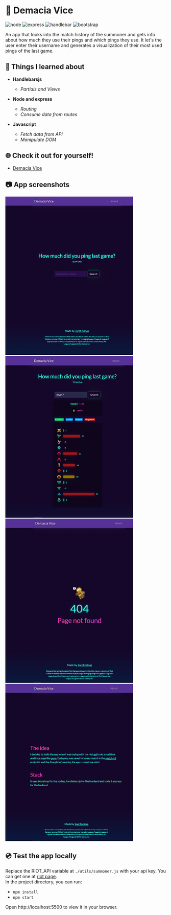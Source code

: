 # 🌴 Demacia Vice 
<img src="https://img.shields.io/badge/-node-green" alt="node" style="max-width: 100%;"> <img src="https://img.shields.io/badge/-express-lightgreen" alt="express" style="max-width: 100%;"> <img src="https://img.shields.io/badge/-handlebars-orange" alt="handlebar" style="max-width: 100%;"> <img src="https://img.shields.io/badge/-bootstrap-purple" alt="bootstrap" style="max-width: 100%;">

An app that looks into the match history of the summoner and gets info about how much they use their pings and which pings they use. It let's the user enter their username and generates a visualization of their most used pings of the last game. 

## 🚀 Things I learned about
- **Handlebarsjs**

  - *Partials and Views*

- **Node and express**

  - *Routing*
  - *Consume data from routes*
  
- **Javascript**

  - *Fetch data from API*
  - *Manipulate DOM*
  
## 🌐 Check it out for yourself!
- [Demacia Vice](https://demacia-vice.onrender.com/)

## 📷 App screenshots
<img src="https://github.com/JoelEncinas/Demacia-vice/blob/main/demo_imgs/app_demo1.png" alt="demo" width="400">
<img src="https://github.com/JoelEncinas/Demacia-vice/blob/main/demo_imgs/app_demo2.png" alt="demo" width="400">
<img src="https://github.com/JoelEncinas/Demacia-vice/blob/main/demo_imgs/app_demo3.png" alt="demo" width="400">
<img src="https://github.com/JoelEncinas/Demacia-vice/blob/main/demo_imgs/app_demo4.png" alt="demo" width="400">

## 💿 Test the app locally

Replace the RIOT_API variable at `./utils/summoner.js` with your api key. You can get one at [riot page](https://developer.riotgames.com/).  
In the project directory, you can run:

- `npm install`
- `npm start`

Open http://localhost:5500 to view it in your browser.
